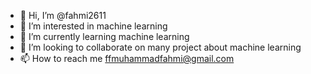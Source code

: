 - 👋 Hi, I’m @fahmi2611
- 👀 I’m interested in machine learning
- 🌱 I’m currently learning machine learning
- 💞️ I’m looking to collaborate on many project about machine learning
- 📫 How to reach me ffmuhammadfahmi@gmail.com

<!---
fahmi2611/fahmi2611 is a ✨ special ✨ repository because its `README.md` (this file) appears on your GitHub profile.
You can click the Preview link to take a look at your changes.
--->
